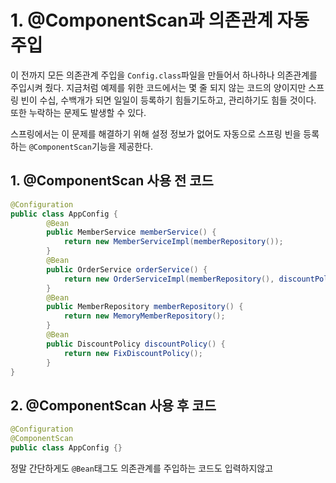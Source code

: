# 1. @ComponentScan과 의존관계 자동 주입

이 전까지 모든 의존관계 주입을 `Config.class`파일을 만들어서 하나하나 의존관계를 주입시켜 줬다. 지금처럼 예제를 위한 코드에서는 몇 줄 되지 않는 코드의 양이지만 스프링 빈이 수십, 수백개가 되면 일일이 등록하기 힘들기도하고, 관리하기도 힘들 것이다. 또한 누락하는 문제도 발생할 수 있다.

스프링에서는 이 문제를 해결하기 위해 설정 정보가 없어도 자동으로 스프링 빈을 등록하는 `@ComponentScan`기능을 제공한다.

## 1. @ComponentScan 사용 전 코드

```java
@Configuration
public class AppConfig {
		@Bean
        public MemberService memberService() {
            return new MemberServiceImpl(memberRepository());
        }
		@Bean
        public OrderService orderService() {
            return new OrderServiceImpl(memberRepository(), discountPolicy());
        }
		@Bean
        public MemberRepository memberRepository() {
            return new MemoryMemberRepository();
        }
		@Bean
        public DiscountPolicy discountPolicy() {
            return new FixDiscountPolicy();
        }
}
```

## 2. @ComponentScan 사용 후 코드

```java
@Configuration
@ComponentScan
public class AppConfig {}
```

정말 간단하게도 `@Bean`태그도 의존관계를 주입하는 코드도 입력하지않고
